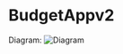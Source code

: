 # BudgetAppv2

Diagram:
![Diagram](https://user-images.githubusercontent.com/79547731/215884117-917a4860-e9fe-4b11-ad1c-56181fa4c003.PNG)
